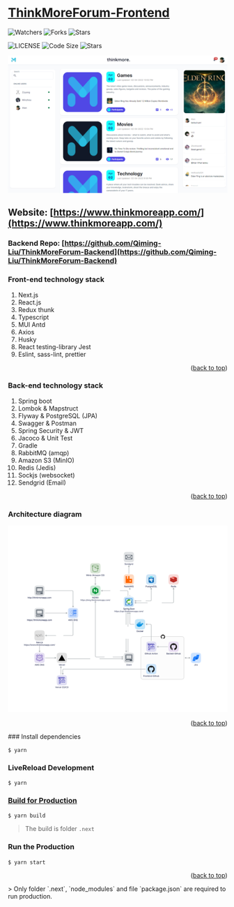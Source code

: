 <div id="top"></div>

# [ThinkMoreForum-Frontend](https://www.thinkmoreapp.com/)

![Watchers](https://img.shields.io/github/watchers/Qiming-Liu/ThinkMoreForum-Frontend?style=social)
![Forks](https://img.shields.io/github/forks/Qiming-Liu/ThinkMoreForum-Frontend?style=social)
![Stars](https://img.shields.io/github/stars/Qiming-Liu/ThinkMoreForum-Frontend?style=social)

![LICENSE](https://img.shields.io/github/license/Qiming-Liu/ThinkMoreForum-Frontend)
![Code Size](https://img.shields.io/github/languages/code-size/Qiming-Liu/ThinkMoreForum-Frontend)
![Stars](https://img.shields.io/github/commit-activity/y/Qiming-Liu/ThinkMoreForum-Frontend)

<p align="center">
  <img src="./public/home-preview.png">
</p>

## Website: [https://www.thinkmoreapp.com/](https://www.thinkmoreapp.com/)

### Backend Repo: [https://github.com/Qiming-Liu/ThinkMoreForum-Backend](https://github.com/Qiming-Liu/ThinkMoreForum-Backend)

### Front-end technology stack

1. Next.js
2. React.js
3. Redux thunk
4. Typescript
5. MUI Antd
6. Axios
7. Husky
8. React testing-library Jest
9. Eslint, sass-lint, prettier
<p align="right">(<a href="#top">back to top</a>)</p>

### Back-end technology stack

1. Spring boot
2. Lombok & Mapstruct
3. Flyway & PostgreSQL (JPA)
4. Swagger & Postman
5. Spring Security & JWT
6. Jacoco & Unit Test
7. Gradle
8. RabbitMQ (amqp)
9. Amazon S3 (MinIO)
10. Redis (Jedis)
11. Sockjs (websocket)
12. Sendgrid (Email)
<p align="right">(<a href="#top">back to top</a>)</p>

### Architecture diagram

<p align="center">
  <img src="./public/ThinkMore.svg">
</p>
<p align="right">(<a href="#top">back to top</a>)</p>
### Install dependencies

```shell
$ yarn
```

### LiveReload Development

```shell
$ yarn
```
### [Build for Production](https://nextjs.org/docs/deployment)

```shell
$ yarn build
```

> The build is folder `.next`
### Run the Production

```shell
$ yarn start
```
<p align="right">(<a href="#top">back to top</a>)</p>
> Only folder `.next`, `node_modules` and file `package.json` are required to run production.
